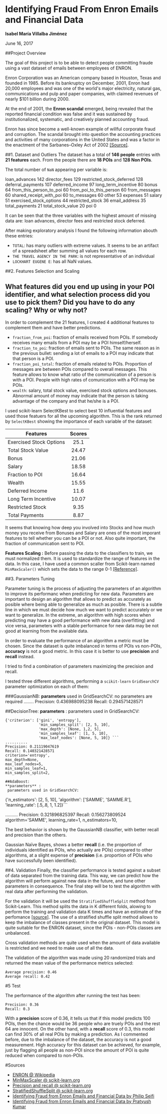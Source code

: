 # Identifying Fraud From Enron Emails and Financial Data

**Isabel María Villalba Jiménez**

June 16, 2017

##Project Overview

The goal of this project is to be able to detect people committing fraude using a vast dataset of emails between employees of ENRON.  

Enron Corporation was an American company based in Houston, Texas and founded in 1985. Before its bankruptcy on December, 2001, Enron had 20,000 employees and was one of the world's major electricity, natural gas, communications and pulp and paper companies, with claimed revenues of nearly $101 billion during 2000.

At the end of 2001, the  **Enron scandal** emerged, being revealed that the reported financial condition was false and it was sustained by institutionalized, systematic, and creatively planned accounting fraud. 

Enron has since become a well-known example of willful corporate fraud and corruption. The scandal brought into question the accounting practices and activities of many corporations in the United States and was a factor in the enactment of the Sarbanes–Oxley Act of 2002 [[Source]](https://en.wikipedia.org/wiki/Enron).



##1. Dataset and Outliers
The dataset has a total of **146 people** entries with **21 features** each. From the people there are **18 POIs** and **128 Non POIs**.

The total number of `NaN` appearing per variable is:

loan_advances                142
director_fees                129
restricted_stock_deferred    128
deferral_payments            107
deferred_income               97
long_term_incentive           80
bonus                         64
from_this_person_to_poi       60
from_poi_to_this_person       60
from_messages                 60
shared_receipt_with_poi       60
to_messages                   60
other                         53
expenses                      51
salary                        51
exercised_stock_options       44
restricted_stock              36
email_address                 35
total_payments                21
total_stock_value             20
poi                            0

It can be seen that the three variables with the highest amount of missing data are: loan advances, director fees and restricted stock deferred.

After making exploratory analysis I found the following information abouth these entries:

* ``TOTAL``:  has many outliers with extreme values. It seems to be an artifact of a spreadsheet after summing all values for each row.
* ```THE TRAVEL AGENCY IN THE PARK```: is not representative of an individual
* ```LOCKHART EUGENE E```: has all NaN values.


##2. Features Selection and Scaling
## What features did you end up using in your POI identifier, and what selection process did you use to pick them? Did you have to do any scaling? Why or why not? 

In order to complement the 21 features, I created 4 additional features to complement them and have better predictions.

* `fraction_from_poi`: fraction of emails received from POIs. If somebody receives many emails from a POI may be a POI himself/herself.
* `fraction_to_poi`: fraction of emails sent to POIs. The same reason as in the previous bullet: sending a lot of emails to a POI may indicate that that person is a POI.
* `fraction_poi_total`: fraction of emails related to POIs. Proportion of messages are between POIs compared to overall messages. This feature allows to know what ratio of the communication of a person is with a POI. People with high rates of comunication with a POI may be POIs.
* `wealth`: salary, total stock value, exercised stock options and bonuses. Abnormal amount of money may indicate that the person is taking advantage of the company and that he/she is a POI.


I used scikit-learn SelectKBest to select best 10 influential features and used those featuers for all the upcoming algorithm. 
This is the rank returned by ```SelectKBest``` showing the importance of each variable of the dataset:

| Features                      | Scores   | 
| ----------------------------- |:--------:| 
| Exercised Stock Options       |  25.1| 
| Total Stock Value             | 24.47   |  
| Bonus                         | 21.06  |
| Salary			|  18.58  |
| Fraction to POI		| 16.64 |
| Wealth 					  | 15.55  |
| Deferred Income				  | 11.6   |
| Long Term Incentive           | 10.07    |
| Restricted Stock				  | 9.35    |
| Total Payments				  	  | 8.87    |


It seems that knowing how deep you involved into Stocks and how much money you receive from Bonuses and Salary are ones of the most imporant features to tell whether you can be a POI or not. Also quite important, the fraction of communication sent to POI.

**Features Scaling :**  Before passing the data to the classifiers to train, we must normalized them. It is used to standardize the range of features in the data. In this case, I have used a common scaller from Scikit-learn named ```MinMaxScaler()``` which sets the data to the range 0-1 [[Reference]](http://scikit-learn.org/stable/modules/generated/sklearn.preprocessing.MinMaxScaler.html).

##3. Parameters Tuning

Parameter tuning is the process of adjusting the parameters of an algorithm to improve its performanc when predicting for new data. Parameters are important to design an algorithm that allows to predict as accurately as posible where being able to generalize as much as posible. There is a subtle line in which we must decide how much we want to predict accurately or we want to generalize. In the extreme, an algorithm with high scores when predicting may have a good performance with new data (overfitting) and vice versa, parameters with a stable performance for new data may be not good at learning from the available data.


In order to evaluate the performance of an algorithm a metric must be chosen.
Since the dataset is quite imbalanced in terms of POIs vs non-POIs, **accuracy** is not a good metric. In this case it is better to use  **precision** and **recall** instead.

I tried to find a combination of parameters maximizing the precision and recall.

I tested three different algorithms, performing a `scikit-learn` `GridSearchCV` parameter optimization on each of them:


###GaussianNB: 
**parameters** used in GridSearchCV: no parameters are required 
........
Precision: 0.436988095238
Recall: 0.294571428571

##DecisionTree: 
**parameters** : 
 parameters used in GridSearchCV:
```
{'criterion': ['gini', 'entropy'],
               'min_samples_split': [2, 5, 10],
               'max_depth': [None, 1,2, 5],
               'min_samples_leaf': [1, 5, 10],
               'max_leaf_nodes': [None, 5, 10]} ```
..........
Precision: 0.21119047619
Recall: 0.140321428571
criterion='entropy', 
max_depth=None, 
max_leaf_nodes=5, 
min_samples_leaf=1, 
min_samples_split=2, 

##AdaBoost:
**parameters** : 
 parameters used in GridSearchCV:
```
 {'n_estimators': [2, 5, 10],
               'algorithm': ['SAMME', 'SAMME.R'],
               'learning_rate': [.5,.8, 1, 1.2]}```

..........
Precision: 0.321896825397
Recall: 0.156273809524
algorithm='SAMME', 
learning_rate=1, 
n_estimators=10, 


The best behavior is shown by the GaussianNB classifier, with better recall and precision than the others.

Gaussian Naïve Bayes, shows a better **recall** (i.e. the proportion of individuals identified as POIs, who actually are POIs) compared to other algorithms, at a slight expense of **precision** (i.e. proportion of POIs who have successfully been identified).

##4. Validation
Finally, the classifier performance is tested against a subset of data separated from the training data.  This way, we can predict how the algorithm will perform against new data in the future, and tune other parameters in consequence. The final step will be to test the algorithm with real data after performing the validation.

For the validation it will be used the `StratifiedShuffleSplit` method from Scikit-Learn. This method splits the data in K different folds, alowing to perform the training and validation data K times and have an estimate of the perfomance [[source]](http://scikit-learn.org/stable/modules/generated/sklearn.model_selection.StratifiedShuffleSplit.html#sklearn.model_selection.StratifiedShuffleSplit).  The use of a stratified shuffle split method allows to keep the imbalance of classes present in the original dataset. This model is quite suitable for the ENRON dataset, since the POIs - non-POIs classes are unbalanced.

Cross validation methods are quite used when the amount of data available is restricted and we need to make use of all the data.

The validation of the algorithm was made using 20 randomized trials and returned the mean value of the performance metrics selected:

```
Average precision: 0.46 
Average recall: 0.42 
```


#5 Test

The performance of the algorithm after running the test has been:                                         

```
Precision: 0.36
Recall: 0.3
```                                              
With a **precision** score of 0.36, it tells us that if this model predicts 100 POIs, then the chance would be 36 people who are truely POIs and the rest 64 are innocent. On the other hand, with a **recall** score of 0.3, this model can find 30% of all real POIs by making a prediction. As I commented before, due to the imbalance of the dataset, the accuracy is not a good measurement. High accuracy for this dataset can be achieved, for example, just by flagging all people as non-POI since the amount of POI is quite reduced when compared to non-POIs.
  
#Sources

- [ENRON @ Wikipedia](https://en.wikipedia.org/wiki/Enron)
- [MinMaxScaler @ scikit-learn.org](http://scikit-learn.org/stable/modules/generated/sklearn.preprocessing.MinMaxScaler.html)
- [Precision and recall @ scikit-learn.org](http://scikit-learn.org/stable/auto_examples/model_selection/plot_precision_recall.html)
- [StratifiedShuffleSplit @ scikit-learn.org](http://scikit-learn.org/stable/modules/generated/sklearn.model_selection.StratifiedShuffleSplit.html#sklearn.model_selection.StratifiedShuffleSplit)
- [Identifying Fraud from Enron Emails and Financial Data by Philip Seifi](https://github.com/seifip/udacity-data-analyst-nanodegree/tree/master/P5%20-%20Identifying%20Fraud%20from%20Enron%20Emails%20and%20Financial%20Data)
- [Identifying Fraud from Enron Emails and Financial Data by Pratyush Kumar](https://github.com/pratyush19/Udacity-Data-Analyst-Nanodegree/tree/master/P5-Identifying-Fraud-From-Enron-Emails-and-Financial-Data)

